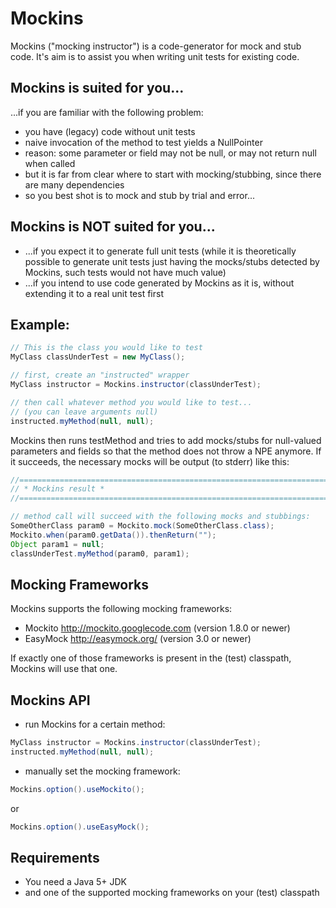 Mockins
========

Mockins ("mocking instructor") is a code-generator for mock and stub code.
It's aim is to assist you when writing unit tests for existing code.

## Mockins is suited for you...
...if you are familiar with the following problem:  
* you have (legacy) code without unit tests
* naive invocation of the method to test yields a NullPointer
* reason: some parameter or field may not be null, or may not return null when called
* but it is far from clear where to start with mocking/stubbing, since there are many dependencies
* so you best shot is to mock and stub by trial and error...

## Mockins is NOT suited for you...
* ...if you expect it to generate full unit tests (while it is theoretically possible to generate unit tests just having the mocks/stubs detected by Mockins, such tests would not have much value) 
* ...if you intend to use code generated by Mockins as it is, without extending it to a real unit test first
  
## Example:

``` java
// This is the class you would like to test
MyClass classUnderTest = new MyClass();

// first, create an "instructed" wrapper
MyClass instructor = Mockins.instructor(classUnderTest);

// then call whatever method you would like to test...
// (you can leave arguments null)
instructed.myMethod(null, null);
```

Mockins then runs testMethod and tries to add mocks/stubs 
for null-valued parameters and fields so that the method does not throw a NPE anymore.
If it succeeds, the necessary mocks will be output (to stderr) like this:

``` java
//============================================================================
// * Mockins result *
//============================================================================

// method call will succeed with the following mocks and stubbings:
SomeOtherClass param0 = Mockito.mock(SomeOtherClass.class);
Mockito.when(param0.getData()).thenReturn("");
Object param1 = null;
classUnderTest.myMethod(param0, param1);
```

## Mocking Frameworks

Mockins supports the following mocking frameworks:
* Mockito <http://mockito.googlecode.com> (version 1.8.0 or newer)
* EasyMock <http://easymock.org/> (version 3.0 or newer)

If exactly one of those frameworks is present in the (test) classpath, Mockins will use that one.

## Mockins API

* run Mockins for a certain method:
``` java
MyClass instructor = Mockins.instructor(classUnderTest);
instructed.myMethod(null, null);
```

* manually set the mocking framework:
``` java
Mockins.option().useMockito();
```
or
``` java
Mockins.option().useEasyMock();
```
## Requirements

* You need a Java 5+ JDK
* and one of the supported mocking frameworks on your (test) classpath